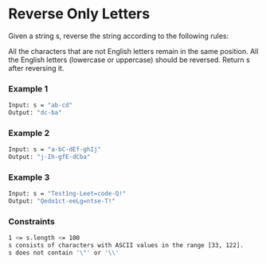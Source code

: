 # Reverse Only Letters

Given a string s, reverse the string according to the following rules:

All the characters that are not English letters remain in the same position.
All the English letters (lowercase or uppercase) should be reversed.
Return s after reversing it.

### Example 1
```sh
Input: s = "ab-cd"
Output: "dc-ba"
```

### Example 2
```sh
Input: s = "a-bC-dEf-ghIj"
Output: "j-Ih-gfE-dCba"
```

### Example 3
```sh
Input: s = "Test1ng-Leet=code-Q!"
Output: "Qedo1ct-eeLg=ntse-T!"
```

### Constraints
```sh
1 <= s.length <= 100
s consists of characters with ASCII values in the range [33, 122].
s does not contain '\"' or '\\'
```

